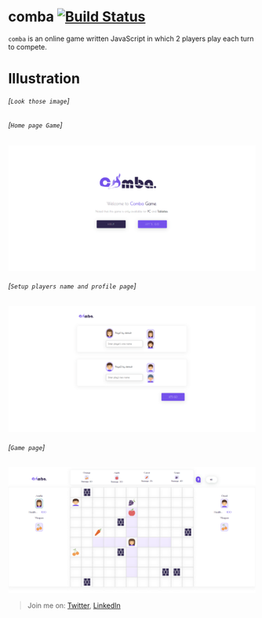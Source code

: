 # **comba** [![Build Status](https://travis-ci.org/facebook/flipper.svg?branch=master)](https://travis-ci.org/facebook/flipper)

`comba` is an online game written JavaScript in which 2 players play each turn to compete. 

# Illustration

###### [`Look those image`]

###### [`Home page Game`]

![](/assets/imgs/comba_01.png)

###### [`Setup players name and profile page`]

![](/assets/imgs/comba_02.png)

###### [`Game page`]

![](/assets/imgs/comba_03.png)

> Join me on: [Twitter](https://www.twitter.com/JuniorOreol/),
> [LinkedIn](https://www.linkedin.com/in/oreolnoumodong/)
